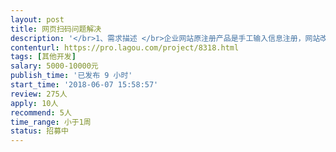 ```yaml
---                
layout: post       
title: 网页扫码问题解决           
description: '</br>1、需求描述 </br>企业网站原注册产品是手工输入信息注册，网站改版后需要通过微信扫描注册。需要解决这个问题，实现手工输入产品信息实现注册。 </br>2、技术细节 </br>①可以从网页注册入口进行分析解决；②也可以分析网站入手，原手工注册产品信息的接口URL有可能该接口仅仅是隐藏了； </br>3、其他 </br>具体资料接单后详谈，价格可看问题实际难度再谈。</br>'     
contenturl: https://pro.lagou.com/project/8318.html      
tags: [其他开发]            
salary: 5000-10000元          
publish_time: '已发布 9 小时'         
start_time: '2018-06-07 15:58:57'           
review: 275人                   
apply: 10人                   
recommend: 5人                   
time_range: 小于1周              
status: 招募中                  
---                 
```

